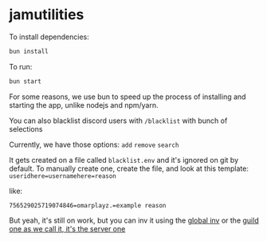 # jamutilities

To install dependencies:

```bash
bun install
```

To run:

```bash
bun start
```

For some reasons, we use bun to speed up the process of installing and starting the app, unlike nodejs and npm/yarn.

You can also blacklist discord users with `/blacklist` with bunch of selections

Currently, we have those options:
`add`
`remove`
`search`

It gets created on a file called `blacklist.env` and it's ignored on git by default.
To manually create one, create the file, and look at this template:
`useridhere=usernamehere=reason`

like:

`756529025719074846=omarplayz.=example reason`

But yeah, it's still on work, but you can inv it using the [global inv](https://discord.com/oauth2/authorize?client_id=1299803479308767355) or the [guild one as we call it, it's the server one](https://discord.com/oauth2/authorize?client_id=1299803479308767355&permissions=8&integration_type=0&scope=bot+applications.commands)

